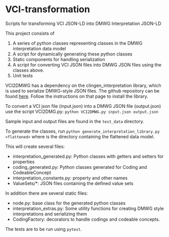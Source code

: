 # VCI-transformation
Scripts for transforming VCI JSON-LD into DMWG Interpretation JSON-LD

This project consists of 

1) A series of python classes representing classes in the DMWG interpretation data model
2) A script for dynamically generating these python classes 
3) Static components for handling serialization
4) A script for converting VCI JSON files into DMWG JSON files using the  classes above.
5) Unit tests

VCI2DMWG has a dependency on the clingen_interpretation library, which is used to serialize DMWG-style
JSON files.  The github repository can be found [here](https://github.com/clingen-data-model/interpretation_json).
Follow the instructions on that page to install the library.

To convert a VCI json file (input.json) into a DMWG JSON file (output.json) use the script VCI2DMG.py:
```python VCI2DMWG.py input.json output.json```

Sample input and output files are found in the `test_data` directory.

To generate the classes, run
```python generate_interpretation_library.py <flattened>```
where <flattened> is the directory containing the flattened data model.  

This will create several files:
  * interpretation_generated.py: Python classes with getters and setters for properties
  * coding_generated.py: Python classes generated for Coding and CodeableConcept
  * interpretation_constants.py: property and other names
  * ValueSets/*: JSON files containing the defined value sets

In addition there are several static files:
  * node.py: base class for the generated python classes
  * interpretation_extras.py: Some utility functions for creating DMWG style interpretations and serializing them
  * CodingFactory: decorators to handle codings and codeable concepts.



The tests are to be run using `pytest`.
